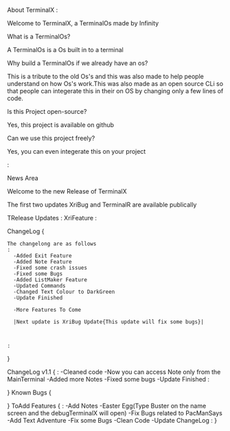 
About TerminalX
:

Welcome to TerminalX, a TerminalOs made by Infinity

What is a TerminalOs?

A TerminalOs is a Os built in to a terminal

Why build a TerminalOs if we already have an os?

This is a tribute to the old Os's and this was also made to help people understand on how Os's work.This was also made as an open source CLi so that people can integerate this in their on OS by changing only a few lines of code.

Is this Project open-source?

Yes, this project is available on github

Can we use this project freely?

Yes, you can even integerate this on your project

:

News Area

Welcome to the new Release of TerminalX


The first two updates XriBug and TerminalR are available publically

TRelease Updates
:
    XriFeature
:

ChangeLog
{


    The changelong are as follows
    :
      -Added Exit Feature
      -Added Note Feature
      -Fixed some crash issues
      -Fixed some Bugs
      -Added ListMaker Feature
      -Updated Commands
      -Changed Text Colour to DarkGreen
      -Update Finished

      -More Features To Come

      |Next update is XriBug Update{This update will fix some bugs}|



    :

}

ChangeLog v1.1
{
  :
  -Cleaned code
  -Now you can access Note only from the MainTerminal
  -Added more Notes
  -Fixed some bugs
  -Update Finished
  :

}
Known Bugs
{
   
}
ToAdd Features
{
  :
  -Add Notes
  -Easter Egg(Type Buster on the name screen and the debugTerminalX will open)
  -Fix Bugs related to PacManSays
  -Add Text Adventure
  -Fix some Bugs
  -Clean Code
  -Update ChangeLog
  :
}